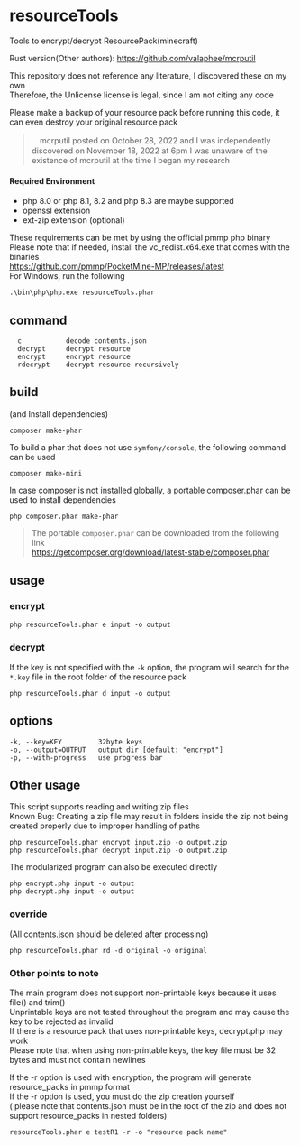 # resourceTools
Tools to encrypt/decrypt ResourcePack(minecraft)

Rust version(Other authors): https://github.com/valaphee/mcrputil  

This repository does not reference any literature, I discovered these on my own  
Therefore, the Unlicense license is legal, since I am not citing any code   
  
Please make a backup of your resource pack before running this code, it can even destroy your original resource pack  

>　mcrputil posted on October 28, 2022 and I was independently discovered on November 18, 2022 at 6pm
> I was unaware of the existence of mcrputil at the time I began my research

#### Required Environment
- php 8.0 or php 8.1, 8.2 and php 8.3 are maybe supported
- openssl extension
- ext-zip extension (optional)

These requirements can be met by using the official pmmp php binary  
Please note that if needed, install the vc_redist.x64.exe that comes with the binaries  
https://github.com/pmmp/PocketMine-MP/releases/latest  
For Windows, run the following
```
.\bin\php\php.exe resourceTools.phar 
```

## command
```
  c           decode contents.json
  decrypt     decrypt resource
  encrypt     encrypt resource
  rdecrypt    decrypt resource recursively
```

## build
(and Install dependencies)
```
composer make-phar
```
To build a phar that does not use `symfony/console`, the following command can be used
```
composer make-mini
```
In case composer is not installed globally, a portable composer.phar can be used to install dependencies
```
php composer.phar make-phar
```
> The portable `composer.phar` can be downloaded from the following link  
> https://getcomposer.org/download/latest-stable/composer.phar  

## usage
### encrypt

```
php resourceTools.phar e input -o output
```
### decrypt
If the key is not specified with the `-k` option, the program will search for the `*.key` file in the root folder of the resource pack
```
php resourceTools.phar d input -o output
```

## options
```
-k, --key=KEY         32byte keys
-o, --output=OUTPUT   output dir [default: "encrypt"]
-p, --with-progress   use progress bar
```

## Other usage
This script supports reading and writing zip files  
Known Bug: Creating a zip file may result in folders inside the zip not being created properly due to improper handling of paths  
```
php resourceTools.phar encrypt input.zip -o output.zip
php resourceTools.phar decrypt input.zip -o output.zip
```
The modularized program can also be executed directly
```
php encrypt.php input -o output
php decrypt.php input -o output
```

### override
(All contents.json should be deleted after processing)
```
php resourceTools.phar rd -d original -o original
```

### Other points to note
The main program does not support non-printable keys because it uses file() and trim()  
Unprintable keys are not tested throughout the program and may cause the key to be rejected as invalid  
If there is a resource pack that uses non-printable keys, decrypt.php may work  
Please note that when using non-printable keys, the key file must be 32 bytes and must not contain newlines  


If the -r option is used with encryption, the program will generate resource_packs in pmmp format  
If the -r option is used, you must do the zip creation yourself  
( please note that contents.json must be in the root of the zip and does not support resource_packs in nested folders)
```
resourceTools.phar e testR1 -r -o "resource pack name"
```
